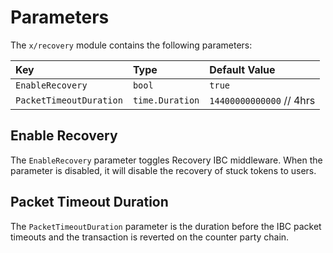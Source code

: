 <!--
order: 4
-->

# Parameters

The `x/recovery` module contains the following parameters:

| Key                     | Type            | Default Value            |
| :---------------------- | :-------------- | :----------------------- |
| `EnableRecovery`        | `bool`          | `true`                   |
| `PacketTimeoutDuration` | `time.Duration` | `14400000000000` // 4hrs |

## Enable Recovery

The `EnableRecovery` parameter toggles Recovery IBC middleware. When the
parameter is disabled, it will disable the recovery of stuck tokens to users.

## Packet Timeout Duration

The `PacketTimeoutDuration` parameter is the duration before the IBC packet
timeouts and the transaction is reverted on the counter party chain.
